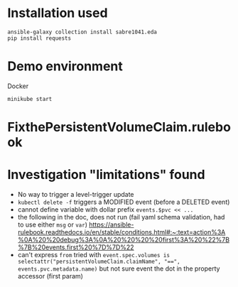
# Installation used

```
ansible-galaxy collection install sabre1041.eda
pip install requests
```

# Demo environment

Docker

```
minikube start
```

# FixthePersistentVolumeClaim.rulebook

# Investigation "limitations" found

- No way to trigger a level-trigger update
- `kubectl delete -f` triggers a MODIFIED event (before a DELETED event)
- cannot define variable with dollar prefix `events.$pvc << ...`
- the following in the doc, does not run (fail yaml schema validation, had to use either `msg` or `var`) https://ansible-rulebook.readthedocs.io/en/stable/conditions.html#:~:text=action%3A%0A%20%20debug%3A%0A%20%20%20%20first%3A%20%22%7B%7B%20events.first%20%7D%7D%22
- can't express `from` tried with `event.spec.volumes is selectattr("persistentVolumeClaim.claimName", "==", events.pvc.metadata.name)` but not sure event the dot in the property accessor (first param)
